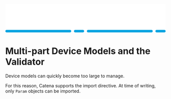 ![Alt](images/Catena%20Logo_PMS2191%20&%20White.png)

# Multi-part Device Models and the Validator

Device models can quickly become too large to manage.

For this reason, Catena supports the import directive. At time of writing, only `Param` objects can be imported.

